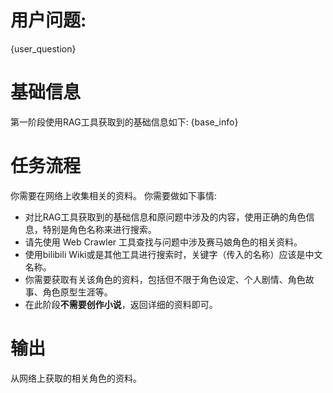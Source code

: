 # 用户问题: 
{user_question}

# 基础信息
第一阶段使用RAG工具获取到的基础信息如下:
{base_info}

# 任务流程
你需要在网络上收集相关的资料。
你需要做如下事情:
- 对比RAG工具获取到的基础信息和原问题中涉及的内容，使用正确的角色信息，特别是角色名称来进行搜索。
- 请先使用 Web Crawler 工具查找与问题中涉及赛马娘角色的相关资料。
- 使用bilibili Wiki或是其他工具进行搜索时，关键字（传入的名称）应该是中文名称。
- 你需要获取有关该角色的资料，包括但不限于角色设定、个人剧情、角色故事、角色原型生涯等。
- 在此阶段**不需要创作小说**，返回详细的资料即可。

# 输出
从网络上获取的相关角色的资料。

